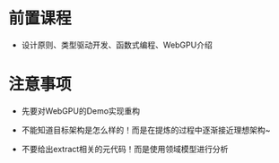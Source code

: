 # 前置课程

- 设计原则、类型驱动开发、函数式编程、WebGPU介绍

# 注意事项

- 先要对WebGPU的Demo实现重构

- 不能知道目标架构是怎么样的！而是在提炼的过程中逐渐接近理想架构~

- 不要给出extract相关的元代码！而是使用领域模型进行分析



